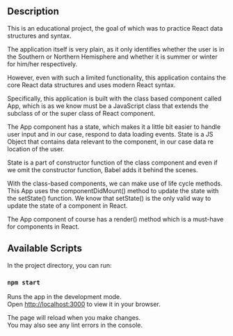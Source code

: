 ## Description

This is an educational project, the goal of which was to practice React data structures and syntax.

The application itself is very plain, as it only identifies whether the user is in the Southern or Northern Hemisphere and whether it is summer or winter for him/her respectively.

However, even with such a limited functionality, this application contains the core React data structures and uses modern React syntax.

Specifically, this application is built with the class based component called App, which is as we know must be a JavaScript class that extends the subclass of or the super class of React component.

The App component has a state, which makes it a little bit easier to handle user input and in our case, respond to data loading events. State is a JS Object that contains data relevant to the component, in our case data re location of the user.

State is a part of constructor function of the class component and even if we omit the constructor function, Babel adds it behind the scenes.

With the class-based components, we can make use of life cycle methods. This App uses the componentDidMount() method to update the state with the setState() function. We know that setState() is the only valid way to update the state of a component in React.

The App component of course has a render() method which is a must-have for components in React.

## Available Scripts

In the project directory, you can run:

### `npm start`

Runs the app in the development mode.\
Open [http://localhost:3000](http://localhost:3000) to view it in your browser.

The page will reload when you make changes.\
You may also see any lint errors in the console.
